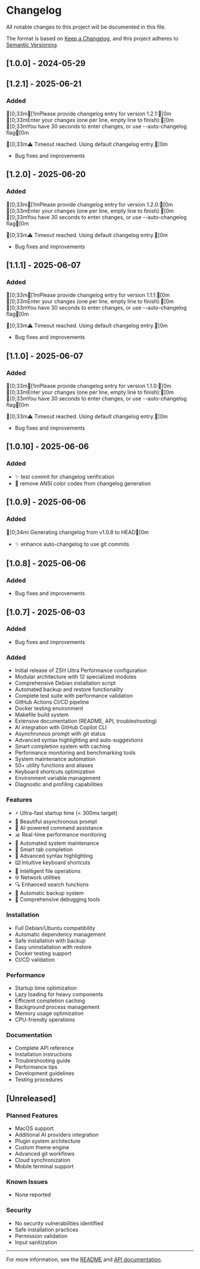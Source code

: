 # Changelog

All notable changes to this project will be documented in this file.

The format is based on [Keep a Changelog](https://keepachangelog.com/en/1.0.0/),
and this project adheres to [Semantic Versioning](https://semver.org/spec/v2.0.0.html).

## [1.0.0] - 2024-05-29

## [1.2.1] - 2025-06-21

### Added

[0;33m[1mPlease provide changelog entry for version 1.2.1:[0m
[0;33mEnter your changes (one per line, empty line to finish):[0m
[0;33mYou have 30 seconds to enter changes, or use --auto-changelog flag[0m

[0;33m⚠️  Timeout reached. Using default changelog entry.[0m
- Bug fixes and improvements


## [1.2.0] - 2025-06-20

### Added

[0;33m[1mPlease provide changelog entry for version 1.2.0:[0m
[0;33mEnter your changes (one per line, empty line to finish):[0m
[0;33mYou have 30 seconds to enter changes, or use --auto-changelog flag[0m

[0;33m⚠️  Timeout reached. Using default changelog entry.[0m
- Bug fixes and improvements


## [1.1.1] - 2025-06-07

### Added

[0;33m[1mPlease provide changelog entry for version 1.1.1:[0m
[0;33mEnter your changes (one per line, empty line to finish):[0m
[0;33mYou have 30 seconds to enter changes, or use --auto-changelog flag[0m

[0;33m⚠️  Timeout reached. Using default changelog entry.[0m
- Bug fixes and improvements


## [1.1.0] - 2025-06-07

### Added

[0;33m[1mPlease provide changelog entry for version 1.1.0:[0m
[0;33mEnter your changes (one per line, empty line to finish):[0m
[0;33mYou have 30 seconds to enter changes, or use --auto-changelog flag[0m

[0;33m⚠️  Timeout reached. Using default changelog entry.[0m
- Bug fixes and improvements


## [1.0.10] - 2025-06-06

### Added

- ✨ test commit for changelog verification
- 🐛 remove ANSI color codes from changelog generation


## [1.0.9] - 2025-06-06

### Added

[0;34mℹ️  Generating changelog from v1.0.8 to HEAD[0m
- ✨ enhance auto-changelog to use git commits


## [1.0.8] - 2025-06-06

### Added

- Bug fixes and improvements


## [1.0.7] - 2025-06-03

### Added

- Bug fixes and improvements


### Added

- Initial release of ZSH Ultra Performance configuration
- Modular architecture with 12 specialized modules
- Comprehensive Debian installation script
- Automated backup and restore functionality
- Complete test suite with performance validation
- GitHub Actions CI/CD pipeline
- Docker testing environment
- Makefile build system
- Extensive documentation (README, API, troubleshooting)
- AI integration with GitHub Copilot CLI
- Asynchronous prompt with git status
- Advanced syntax highlighting and auto-suggestions
- Smart completion system with caching
- Performance monitoring and benchmarking tools
- System maintenance automation
- 50+ utility functions and aliases
- Keyboard shortcuts optimization
- Environment variable management
- Diagnostic and profiling capabilities

### Features

- ⚡ Ultra-fast startup time (< 300ms target)
- 🎨 Beautiful asynchronous prompt
- 🤖 AI-powered command assistance
- 📊 Real-time performance monitoring
- 🔧 Automated system maintenance
- 🎯 Smart tab completion
- 🌈 Advanced syntax highlighting
- ⌨️ Intuitive keyboard shortcuts
- 📁 Intelligent file operations
- 🌐 Network utilities
- 🔍 Enhanced search functions
- 💾 Automatic backup system
- 🐛 Comprehensive debugging tools

### Installation

- Full Debian/Ubuntu compatibility
- Automatic dependency management
- Safe installation with backup
- Easy uninstallation with restore
- Docker testing support
- CI/CD validation

### Performance

- Startup time optimization
- Lazy loading for heavy components
- Efficient completion caching
- Background process management
- Memory usage optimization
- CPU-friendly operations

### Documentation

- Complete API reference
- Installation instructions
- Troubleshooting guide
- Performance tips
- Development guidelines
- Testing procedures

## [Unreleased]

### Planned Features

- MacOS support
- Additional AI providers integration
- Plugin system architecture
- Custom theme engine
- Advanced git workflows
- Cloud synchronization
- Mobile terminal support

### Known Issues

- None reported

### Security

- No security vulnerabilities identified
- Safe installation practices
- Permission validation
- Input sanitization

---

For more information, see the [README](README.md) and [API documentation](API.md).
